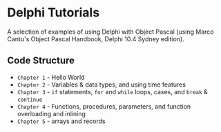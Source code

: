 # Delphi Tutorials
A selection of examples of using Delphi with Object Pascal (using Marco Cantu's Object Pascal Handbook, Delphi 10.4 Sydney edition).

## Code Structure
* `Chapter 1` - Hello World
* `Chapter 2` - Variables & data types, and using time features
* `Chapter 3` - `if` statements, `for` and `while` loops, cases, and `break` & `continue`
* `Chapter 4` - Functions, procedures, parameters, and function overloading and inlining
* `Chapter 5` - arrays and records

